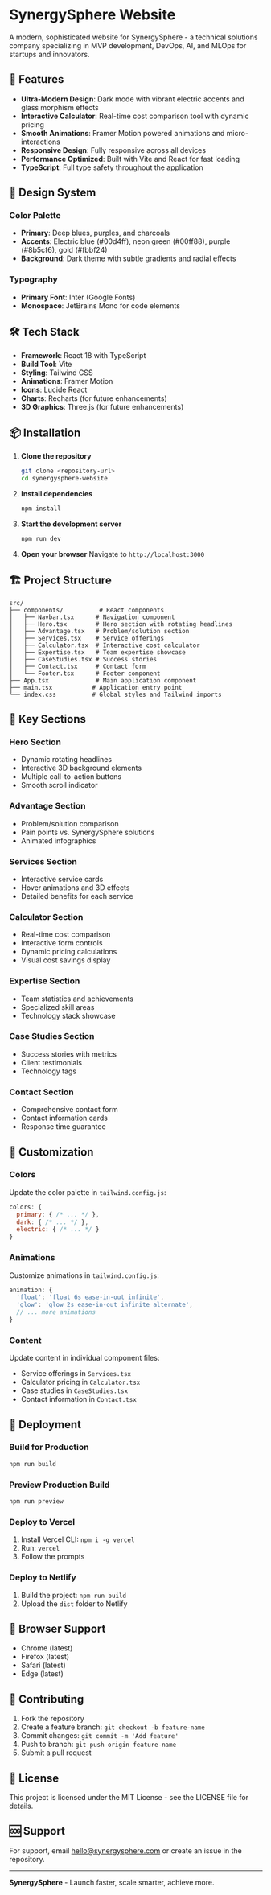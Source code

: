 # SynergySphere Website

A modern, sophisticated website for SynergySphere - a technical solutions company specializing in MVP development, DevOps, AI, and MLOps for startups and innovators.

## 🚀 Features

- **Ultra-Modern Design**: Dark mode with vibrant electric accents and glass morphism effects
- **Interactive Calculator**: Real-time cost comparison tool with dynamic pricing
- **Smooth Animations**: Framer Motion powered animations and micro-interactions
- **Responsive Design**: Fully responsive across all devices
- **Performance Optimized**: Built with Vite and React for fast loading
- **TypeScript**: Full type safety throughout the application

## 🎨 Design System

### Color Palette
- **Primary**: Deep blues, purples, and charcoals
- **Accents**: Electric blue (#00d4ff), neon green (#00ff88), purple (#8b5cf6), gold (#fbbf24)
- **Background**: Dark theme with subtle gradients and radial effects

### Typography
- **Primary Font**: Inter (Google Fonts)
- **Monospace**: JetBrains Mono for code elements

## 🛠️ Tech Stack

- **Framework**: React 18 with TypeScript
- **Build Tool**: Vite
- **Styling**: Tailwind CSS
- **Animations**: Framer Motion
- **Icons**: Lucide React
- **Charts**: Recharts (for future enhancements)
- **3D Graphics**: Three.js (for future enhancements)

## 📦 Installation

1. **Clone the repository**
   ```bash
   git clone <repository-url>
   cd synergysphere-website
   ```

2. **Install dependencies**
   ```bash
   npm install
   ```

3. **Start the development server**
   ```bash
   npm run dev
   ```

4. **Open your browser**
   Navigate to `http://localhost:3000`

## 🏗️ Project Structure

```
src/
├── components/          # React components
│   ├── Navbar.tsx      # Navigation component
│   ├── Hero.tsx        # Hero section with rotating headlines
│   ├── Advantage.tsx   # Problem/solution section
│   ├── Services.tsx    # Service offerings
│   ├── Calculator.tsx  # Interactive cost calculator
│   ├── Expertise.tsx   # Team expertise showcase
│   ├── CaseStudies.tsx # Success stories
│   ├── Contact.tsx     # Contact form
│   └── Footer.tsx      # Footer component
├── App.tsx             # Main application component
├── main.tsx           # Application entry point
└── index.css          # Global styles and Tailwind imports
```

## 🎯 Key Sections

### Hero Section
- Dynamic rotating headlines
- Interactive 3D background elements
- Multiple call-to-action buttons
- Smooth scroll indicator

### Advantage Section
- Problem/solution comparison
- Pain points vs. SynergySphere solutions
- Animated infographics

### Services Section
- Interactive service cards
- Hover animations and 3D effects
- Detailed benefits for each service

### Calculator Section
- Real-time cost comparison
- Interactive form controls
- Dynamic pricing calculations
- Visual cost savings display

### Expertise Section
- Team statistics and achievements
- Specialized skill areas
- Technology stack showcase

### Case Studies Section
- Success stories with metrics
- Client testimonials
- Technology tags

### Contact Section
- Comprehensive contact form
- Contact information cards
- Response time guarantee

## 🎨 Customization

### Colors
Update the color palette in `tailwind.config.js`:
```javascript
colors: {
  primary: { /* ... */ },
  dark: { /* ... */ },
  electric: { /* ... */ }
}
```

### Animations
Customize animations in `tailwind.config.js`:
```javascript
animation: {
  'float': 'float 6s ease-in-out infinite',
  'glow': 'glow 2s ease-in-out infinite alternate',
  // ... more animations
}
```

### Content
Update content in individual component files:
- Service offerings in `Services.tsx`
- Calculator pricing in `Calculator.tsx`
- Case studies in `CaseStudies.tsx`
- Contact information in `Contact.tsx`

## 🚀 Deployment

### Build for Production
```bash
npm run build
```

### Preview Production Build
```bash
npm run preview
```

### Deploy to Vercel
1. Install Vercel CLI: `npm i -g vercel`
2. Run: `vercel`
3. Follow the prompts

### Deploy to Netlify
1. Build the project: `npm run build`
2. Upload the `dist` folder to Netlify

## 📱 Browser Support

- Chrome (latest)
- Firefox (latest)
- Safari (latest)
- Edge (latest)

## 🤝 Contributing

1. Fork the repository
2. Create a feature branch: `git checkout -b feature-name`
3. Commit changes: `git commit -m 'Add feature'`
4. Push to branch: `git push origin feature-name`
5. Submit a pull request

## 📄 License

This project is licensed under the MIT License - see the LICENSE file for details.

## 🆘 Support

For support, email hello@synergysphere.com or create an issue in the repository.

---

**SynergySphere** - Launch faster, scale smarter, achieve more. 